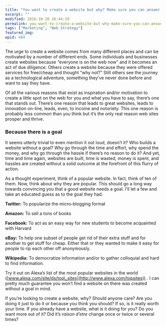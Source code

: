```yaml
---
title: "You want to create a website but why? Make sure you can answer that question..."
excerpt: ""
modified: 2016-10-20 16:44:19
permalink: you-want-to-create-a-website-but-why-make-sure-you-can-answer-that-question/index.html
tags: ["Marketing", "Web Strategy"]
featured_img:
wpid: 484
---
```



The urge to create a website comes from many different places and can be motivated by a number of different ends. Some individuals and businesses create websites because “everyone is on the web now” and it becomes an act of due diligence. Others create a website because they were offered services for free/cheap and thought “why not?” Still others see the journey as a technological adventure, something they’ve never done before and want to say they have.

Of all the various reasons that exist as inspiration and/or motivation to create a little spot on the web for you and what you have to say, there’s one that stands out. There’s one reason that leads to great websites, leads to innovation on-line, leads, even, to income and notoriety. This one reason is probably less common than you think but it’s the only real reason web sites prosper and thrive.

### Because there is a goal

It seems utterly trivial to even mention it out loud, doesn’t it? Who builds a website without a goal? Why go through the time and effort, why spend the money, and why go through the hassle if there’s no reason to do it? And yet, time and time again, websites are built, time is wasted, money is spent, and hassles are created without a solid outcome at the forefront of this flurry of action.

As a thought experiment, think of a popular website. In fact, think of ten of them. Now, think about why they are popular. This should go a long way towards convincing you that a good website needs a goal. I’ll let a few and take an educated guess as to the goal they had.

**Twitter:** To popularize the micro-blogging format

**Amazon:** To sell a tons of books

**Facebook:** To act as an easy way for new students to become acquainted with Harvard

**eBay:** To help one subset of people get rid of their extra stuff and for another to get stuff for cheap. Either that or they wanted to make it easy for people to rip each other off anonymously.

**Wikipedia:** To democratize information and/or to gather colloquial and hard to find information.

Try it out on Alexa’s list of the most popular websites in the world ([www.alexa.com/site/ds/top\_sites](http://www.alexa.com/topsites)) . I can pretty much guarantee you won’t find a website on there was created without a goal in mind.

If you’re looking to create a website, why? Should anyone care? Are you doing it just to do it or because you think you should? If so, is it really worth your time. If you already have a website, what is it doing for you? Do you want more out of it? Did it’s *raison d’etre* change once or twice or several times?
